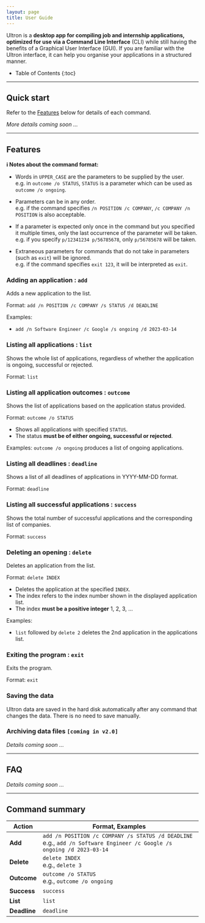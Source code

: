 ```yaml
---
layout: page
title: User Guide
---
```


Ultron is a **desktop app for compiling job and internship applications, optimized for use via a Command Line Interface** (CLI) while still having the benefits of a Graphical User Interface (GUI). If you are familiar with the Ultron interface, it can help you organise your applications in a structured manner. 

* Table of Contents
{:toc}

--------------------------------------------------------------------------------------------------------------------

## Quick start

Refer to the [Features](#features) below for details of each command.

_More details coming soon ..._


--------------------------------------------------------------------------------------------------------------------

## Features

<div markdown="block" class="alert alert-info">

**:information_source: Notes about the command format:**<br>

* Words in `UPPER_CASE` are the parameters to be supplied by the user.<br>
  e.g. in `outcome /o STATUS`, `STATUS` is a parameter which can be used as `outcome /o ongoing`.

* Parameters can be in any order.<br>
  e.g. if the command specifies `/n POSITION /c COMPANY`, `/c COMPANY /n POSITION` is also acceptable.

* If a parameter is expected only once in the command but you specified it multiple times, only the last occurrence of the parameter will be taken.<br>
  e.g. if you specify `p/12341234 p/56785678`, only `p/56785678` will be taken.

* Extraneous parameters for commands that do not take in parameters (such as `exit`) will be ignored.<br>
  e.g. if the command specifies `exit 123`, it will be interpreted as `exit`.

</div>

### Adding an application : `add`

Adds a new application to the list.

Format: `add /n POSITION /c COMPANY /s STATUS /d DEADLINE`

Examples:
* `add /n Software Engineer /c Google /s ongoing /d 2023-03-14`

### Listing all applications : `list`

Shows the whole list of applications, regardless of whether the application is ongoing, successful or rejected.

Format: `list`

### Listing all application outcomes : `outcome`

Shows the list of applications based on the application status provided. 

Format: `outcome /o STATUS`

* Shows all applications with specified `STATUS`.
* The status **must be of either ongoing, successful or rejected**.

Examples:
`outcome /o ongoing` produces a list of ongoing applications. 

### Listing all deadlines : `deadline`

Shows a list of all deadlines of applications in YYYY-MM-DD format.

Format: `deadline`

### Listing all successful applications : `success`

Shows the total number of successful applications and the corresponding list of companies.

Format: `success`

### Deleting an opening : `delete`

Deletes an application from the list.

Format: `delete INDEX`

* Deletes the application at the specified `INDEX`.
* The index refers to the index number shown in the displayed application list.
* The index **must be a positive integer** 1, 2, 3, …​

Examples:
* `list` followed by `delete 2` deletes the 2nd application in the applications list.

### Exiting the program : `exit`

Exits the program.

Format: `exit`

### Saving the data

Ultron data are saved in the hard disk automatically after any command that changes the data. There is no need to save manually.

### Archiving data files `[coming in v2.0]`

_Details coming soon ..._

--------------------------------------------------------------------------------------------------------------------

## FAQ

_Details coming soon ..._

--------------------------------------------------------------------------------------------------------------------

## Command summary

Action | Format, Examples
--------|------------------
**Add** | `add /n POSITION /c COMPANY /s STATUS /d DEADLINE` <br> e.g., `add /n Software Engineer /c Google /s ongoing /d 2023-03-14`
**Delete** | `delete INDEX`<br> e.g., `delete 3`
**Outcome** | `outcome /o STATUS`<br> e.g., `outcome /o ongoing`
**Success** | `success`
**List** | `list`
**Deadline** | `deadline`
